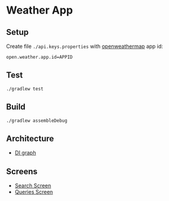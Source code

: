 # Weather App
## Setup
Create file `./api.keys.properties` with [openweathermap](https://openweathermap.org/appid) app id:
```
open.weather.app.id=APPID

```
## Test
```
./gradlew test
```
## Build
```
./gradlew assembleDebug

```
## Architecture
- [DI graph](docs/arch/di.md)
## Screens
- [Search Screen](docs/screens/search-screen.md)
- [Queries Screen](docs/screens/queries-screen.md)

